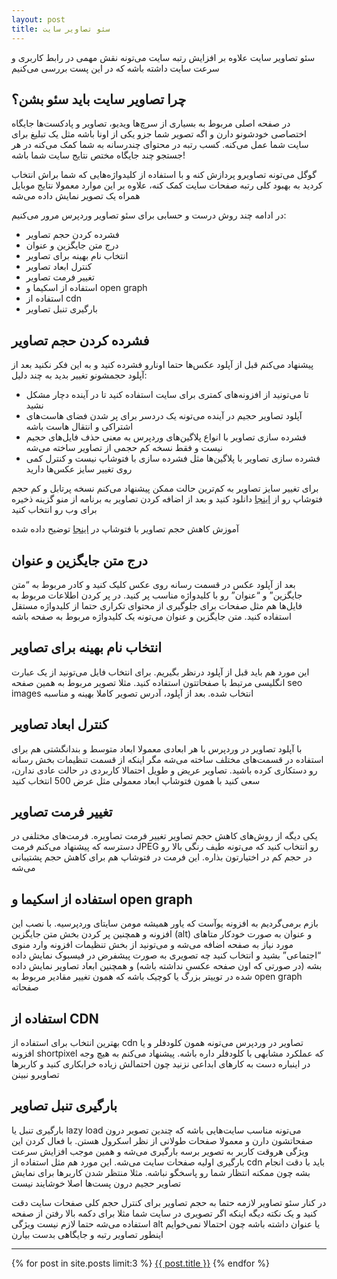 ```yaml
---
layout: post
title: سئو تصاویر سایت
---
```


سئو تصاویر سایت علاوه بر افزایش رتبه سایت می‌تونه نقش مهمی در رابط کاربری و سرعت سایت داشته باشه که در این پست بررسی می‌کنیم

## چرا تصاویر سایت باید سئو بشن؟

در صفحه اصلی مربوط به بسیاری از سرچ‌ها ویدیو، تصاویر و پادکست‌ها جایگاه اختصاصی خودشونو دارن و اگه تصویر شما جزو یکی از اونا باشه مثل یک تبلیغ برای سایت شما عمل می‌کنه. کسب رتبه در محتوای چندرسانه به شما کمک می‌کنه در هر جستجو چند جایگاه مختص نتایج سایت شما باشه!

گوگل می‌تونه تصاویرو پردازش کنه و با استفاده از کلیدواژه‌هایی که شما براش انتخاب کردید به بهبود کلی رتبه صفحات سایت کمک کنه، علاوه بر این موارد معمولا نتایج موبایل همراه یک تصویر نمایش داده می‌شه

در ادامه چند روش درست و حسابی برای سئو تصاویر وردپرس مرور می‌کنیم:

- فشرده کردن حجم تصاویر
- درج متن جایگزین و عنوان
- انتخاب نام بهینه برای تصاویر
- کنترل ابعاد تصاویر
- تغییر فرمت تصاویر
- استفاده از اسکیما و open graph
- استفاده از cdn
- بارگیری تنبل تصاویر

## فشرده کردن حجم تصاویر

پیشنهاد می‌کنم قبل از آپلود عکس‌ها حتما اونارو فشرده کنید و به این فکر نکنید بعد از آپلود حجمشونو تغییر بدید به چند دلیل:

- تا می‌تونید از افزونه‌های کمتری برای سایت استفاده کنید تا در آینده دچار مشکل نشید
- آپلود تصاویر حجیم در آینده می‌تونه یک دردسر برای پر شدن فضای هاست‌های اشتراکی و انتقال هاست باشه
- فشرده سازی تصاویر با انواع پلاگین‌های وردپرس به معنی حذف فایل‌های حجیم نیست و فقط نسخه کم حجمی از تصاویر ساخته می‌شه
- فشرده سازی تصاویر با پلاگین‌ها مثل فشرده سازی با فتوشاپ نیست و کنترل کمی روی تغییر سایز عکس‌ها دارید

برای تغییر سایز تصاویر به کم‌ترین حالت ممکن پیشنهاد می‌کنم نسخه پرتابل و کم حجم فتوشاپ رو از [اینجا](https://www.yasdl.com/198131/%d8%af%d8%a7%d9%86%d9%84%d9%88%d8%af-%d9%81%d8%aa%d9%88%d8%b4%d8%a7%d9%be-adobe-photoshop-cs6-me-portable-23.html) دانلود کنید و بعد از اضافه کردن تصاویر به برنامه از منو گزینه ذخیره برای وب رو انتخاب کنید

آموزش کاهش حجم تصاویر با فتوشاپ در [اینجا](https://psdfa.com/tutorials/photoshop-tutorials/basics/compress-image-in-photoshop/) توضیح داده شده

## درج متن جایگزین و عنوان

بعد از آپلود عکس در قسمت رسانه روی عکس کلیک کنید و کادر مربوط به “متن جایگزین” و “عنوان” رو با کلیدواژه مناسب پر کنید. در پر کردن اطلاعات مربوط به فایل‌ها هم مثل صفحات برای جلوگیری از محتوای تکراری حتما از کلیدواژه مستقل استفاده کنید. متن جایگزین و عنوان می‌تونه یک کلیدواژه مربوط به صفحه باشه

## انتخاب نام بهینه برای تصاویر

این مورد هم باید قبل از آپلود درنظر بگیریم. برای انتخاب فایل می‌تونید از یک عبارت انگلیسی مرتبط با صفحاتتون استفاده کنید. مثلا تصویر مربوط به همین صفحه seo images انتخاب شده. بعد از آپلود، آدرس تصویر کاملا بهینه و مناسبه

## کنترل ابعاد تصاویر

با آپلود تصاویر در وردپرس با هر ابعادی معمولا ابعاد متوسط و بندانگشتی هم برای استفاده در قسمت‌های مختلف ساخته می‌شه مگر اینکه از قسمت تنظیمات بخش رسانه رو دستکاری کرده باشید. تصاویر عریض و طویل احتمالا کاربردی در حالت عادی ندارن، سعی کنید با همون فتوشاپ ابعاد معمولی مثل عرض 500 انتخاب کنید

## تغییر فرمت تصاویر

یکی دیگه از روش‌های کاهش حجم تصاویر تغییر فرمت تصاویره. فرمت‌های مختلفی در دسترسه که پیشنهاد می‌کنم فرمت JPEG رو انتخاب کنید که می‌تونه طیف رنگی بالا رو در حجم کم در اختیارتون بذاره. این فرمت در فتوشاپ هم برای کاهش حجم پشتیبانی می‌شه

## استفاده از اسکیما و open graph

بازم برمی‌گردیم به افزونه یوآست که یاور همیشه مومن سایتای وردپرسیه. با نصب این افزونه و همچنین پر کردن بخش متن جایگزین (alt) و عنوان به صورت خودکار متاهای مورد نیاز به صفحه اضافه می‌شه و می‌تونید از بخش تنظیمات افزونه وارد منوی “اجتماعی” بشید و انتخاب کنید چه تصویری به صورت پیشفرض در فیسبوک نمایش داده بشه (در صورتی که اون صفحه عکسی نداشته باشه) و همچنین ابعاد تصاویر نمایش داده شده در توییتر بزرگ یا کوچیک باشه که همون تغییر مقادیر مربوط به open graph صفحاته

## استفاده از CDN

بهترین انتخاب برای استفاده از cdn تصاویر در وردپرس می‌تونه همون کلودفلر و یا افزونه shortpixel که عملکرد مشابهی با کلودفلر داره باشه. پیشنهاد می‌کنم به هیچ وجه در اینباره دست به کارهای ابداعی نزنید چون احتمالش زیاده خرابکاری کنید و کاربرها تصاویرو نبینن

## بارگیری تنبل تصاویر

بارگیری تنبل یا lazy load می‌تونه مناسب سایت‌هایی باشه که چندین تصویر درون صفحاتشون دارن و معمولا صفحات طولانی از نظر اسکرول هستن. با فعال کردن این ویژگی هروقت کاربر به تصویر برسه بارگیری می‌شه و همین موجب افزایش سرعت بارگیری اولیه صفحات سایت می‌شه. این مورد هم مثل استفاده از cdn باید با دقت انجام بشه چون ممکنه انتظار شما رو پاسخگو نباشه. مثلا منتظر شدن کاربرها برای نمایش تصاویر حجیم درون پست‌ها اصلا خوشایند نیست

در کنار سئو تصاویر لازمه حتما به حجم تصاویر برای کنترل حجم کلی صفحات سایت دقت کنید و یک نکته دیگه اینکه اگر تصویری در سایت شما مثلا برای دکمه بالا رفتن از صفحه استفاده می‌شه حتما لازم نیست ویژگی alt یا عنوان داشته باشه چون احتمالا نمی‌خوایم اینطور تصاویر رتبه و جایگاهی بدست بیارن

***
{% for post in site.posts limit:3 %}
<a href="{{ site.url }}{{ post.url }}">{{ post.title }}</a>
{% endfor %}

